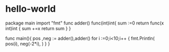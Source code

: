 # hello-world
package main
import "fmt"
func adder() func(int)int{
	sum :=0
	return func(x int)int {
		sum +=x
		return sum
	}
}
 
func main(){
	pos ,neg := adder(),adder()
	for i :=0;i<10;i++ {
		fmt.Println(
			pos(i),
			neg(-2*i),
		)
	}
}
